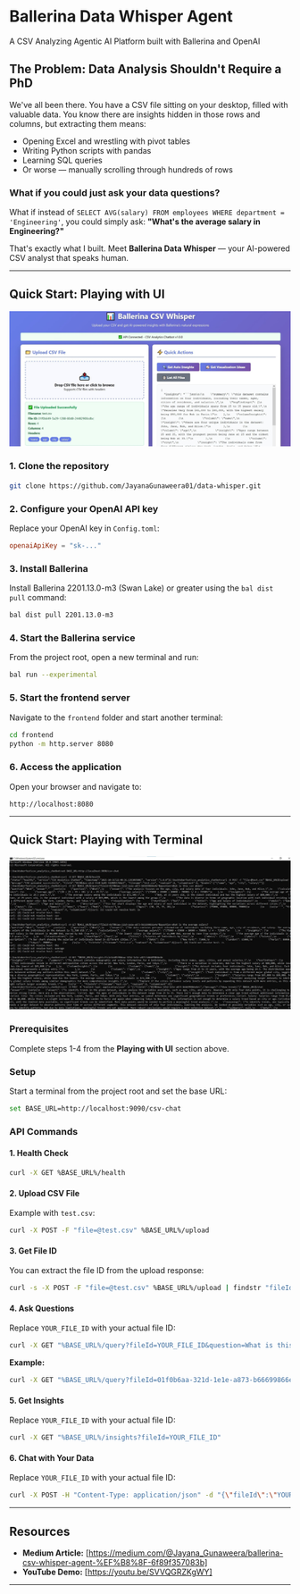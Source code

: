 # Ballerina Data Whisper Agent

A CSV Analyzing Agentic AI Platform built with Ballerina and OpenAI

## The Problem: Data Analysis Shouldn't Require a PhD

We've all been there. You have a CSV file sitting on your desktop, filled with valuable data. You know there are insights hidden in those rows and columns, but extracting them means:

- Opening Excel and wrestling with pivot tables
- Writing Python scripts with pandas
- Learning SQL queries
- Or worse — manually scrolling through hundreds of rows

### What if you could just ask your data questions?

What if instead of `SELECT AVG(salary) FROM employees WHERE department = 'Engineering'`, you could simply ask: **"What's the average salary in Engineering?"**

That's exactly what I built. Meet **Ballerina Data Whisper** — your AI-powered CSV analyst that speaks human.

---

## Quick Start: Playing with UI

![GUI Interface](images/GUI.jpg)

### 1. Clone the repository

```bash
git clone https://github.com/JayanaGunaweera01/data-whisper.git
```

### 2. Configure your OpenAI API key

Replace your OpenAI key in `Config.toml`:

```toml
openaiApiKey = "sk-..."
```

### 3. Install Ballerina

Install Ballerina 2201.13.0-m3 (Swan Lake) or greater using the `bal dist pull` command:

```bash
bal dist pull 2201.13.0-m3
```

### 4. Start the Ballerina service

From the project root, open a new terminal and run:

```bash
bal run --experimental
```

### 5. Start the frontend server

Navigate to the `frontend` folder and start another terminal:

```bash
cd frontend
python -m http.server 8080
```

### 6. Access the application

Open your browser and navigate to:

```
http://localhost:8080
```

---

## Quick Start: Playing with Terminal

![CLI Interface](images/CLI.jpg)

### Prerequisites

Complete steps 1-4 from the **Playing with UI** section above.

### Setup

Start a terminal from the project root and set the base URL:

```bash
set BASE_URL=http://localhost:9090/csv-chat
```

### API Commands

#### 1. Health Check

```bash
curl -X GET %BASE_URL%/health
```

#### 2. Upload CSV File

Example with `test.csv`:

```bash
curl -X POST -F "file=@test.csv" %BASE_URL%/upload
```

#### 3. Get File ID

You can extract the file ID from the upload response:

```bash
curl -s -X POST -F "file=@test.csv" %BASE_URL%/upload | findstr "fileId"
```

#### 4. Ask Questions

Replace `YOUR_FILE_ID` with your actual file ID:

```bash
curl -X GET "%BASE_URL%/query?fileId=YOUR_FILE_ID&question=What is this csv about?"
```

**Example:**
```bash
curl -X GET "%BASE_URL%/query?fileId=01f0b6aa-321d-1e1e-a873-b66699866e4e&question=What is this csv about?"
```

#### 5. Get Insights

Replace `YOUR_FILE_ID` with your actual file ID:

```bash
curl -X GET "%BASE_URL%/insights?fileId=YOUR_FILE_ID"
```

#### 6. Chat with Your Data

Replace `YOUR_FILE_ID` with your actual file ID:

```bash
curl -X POST -H "Content-Type: application/json" -d "{\"fileId\":\"YOUR_FILE_ID\",\"message\":\"Show trends of salary in this csv\"}" %BASE_URL%/chat
```

---

## Resources

- **Medium Article:** [https://medium.com/@Jayana_Gunaweera/ballerina-csv-whisper-agent-%EF%B8%8F-6f89f357083b]
- **YouTube Demo:** [https://youtu.be/SVVQGRZKgWY]

---

